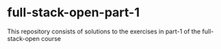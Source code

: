 # full-stack-open-part-1

This repository consists of solutions to the exercises in part-1 of the full-stack-open course
